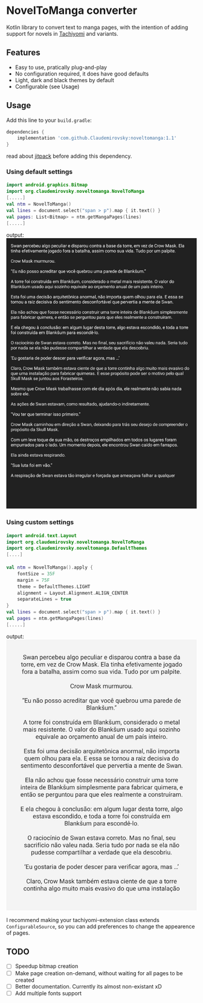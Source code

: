 # NovelToManga converter
Kotlin library to convert text to manga pages, with the intention of adding support for novels in [Tachiyomi](https://github.com/tachiyomiorg/tachiyomi) and variants.
## Features
 - Easy to use, pratically plug-and-play
 - No configuration required, it does have good defaults
 - Light, dark and black themes by default
 - Configurable (see Usage)

## Usage
Add this line to your `build.gradle`:
```groovy
dependencies {
    implementation 'com.github.Claudemirovsky:noveltomanga:1.1'
}
```
read about [jitpack](https://jitpack.io) before adding this dependency.
### Using default settings
```kotlin
import android.graphics.Bitmap
import org.claudemirovsky.noveltomanga.NovelToManga
[.....]
val ntm = NovelToManga()
val lines = document.select("span > p").map { it.text() }
val pages: List<Bitmap> = ntm.getMangaPages(lines)
[.....]
```
output:
![default settings](.github/readme-images/page_default.jpg)
### Using custom settings
```kotlin
import android.text.Layout
import org.claudemirovsky.noveltomanga.NovelToManga
import org.claudemirovsky.noveltomanga.DefaultThemes
[....]

val ntm = NovelToManga().apply {
    fontSize = 35F
    margin = 75F
    theme = DefaultThemes.LIGHT
    alignment = Layout.Alignment.ALIGN_CENTER
    separateLines = true
}
val lines = document.select("span > p").map { it.text() }
val pages = ntm.getMangaPages(lines)
[.....]
```
output:
![custom settings](.github/readme-images/page_custom.jpg)

I recommend making your tachiyomi-extension class extends `ConfigurableSource`, so you can add preferences to change the appearence of pages.

## TODO
- [ ] Speedup bitmap creation
- [ ] Make page creation on-demand, without waiting for all pages to be created
- [ ] Better documentation. Currently its almost non-existant xD
- [ ] Add multiple fonts support
